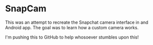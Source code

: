 # SnapCam

This was an attempt to recreate the Snapchat camera interface in and Android app. The goal was to
learn how a custom camera works.

I'm pushing this to GitHub to help whosoever stumbles upon this!